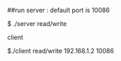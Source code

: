 ##run
server : default port is 10086

$ ./server read/write

client 

$./client read/write 192.168.1.2  10086 


